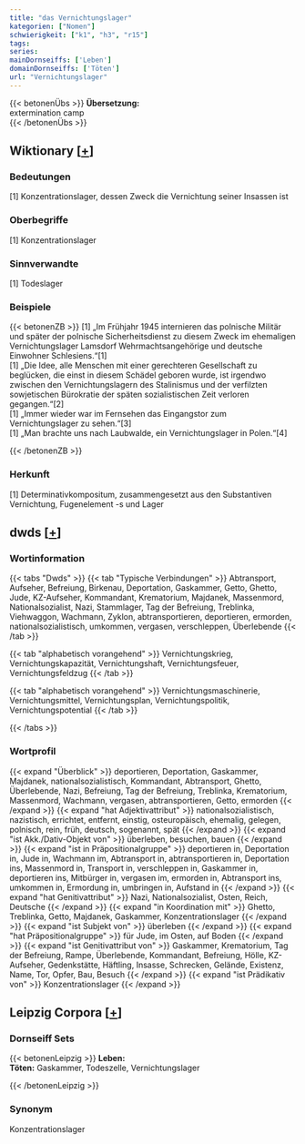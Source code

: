 ```yaml
---
title: "das Vernichtungslager"
kategorien: ["Nomen"]
schwierigkeit: ["k1", "h3", "r15"]
tags:
series:
mainDornseiffs: ['Leben']
domainDornseiffs: ['Töten']
url: "Vernichtungslager"
---
```


{{< betonenÜbs >}}
**Übersetzung:**  
extermination camp  
{{< /betonenÜbs >}}

## Wiktionary [[+](https://de.wiktionary.org/wiki/Vernichtungslager)]

### Bedeutungen
[1] Konzentrationslager, dessen Zweck die Vernichtung seiner Insassen ist  

### Oberbegriffe
[1] Konzentrationslager  

### Sinnverwandte
[1] Todeslager  

### Beispiele
{{< betonenZB >}}
[1] „Im Frühjahr 1945 internieren das polnische Militär und später der polnische Sicherheitsdienst zu diesem Zweck im ehemaligen Vernichtungslager Lamsdorf Wehrmachtsangehörige und deutsche Einwohner Schlesiens.“[1]  
[1] „Die Idee, alle Menschen mit einer gerechteren Gesellschaft zu beglücken, die einst in diesem Schädel geboren wurde, ist irgendwo zwischen den Vernichtungslagern des Stalinismus und der verfilzten sowjetischen Bürokratie der späten sozialistischen Zeit verloren gegangen.“[2]  
[1] „Immer wieder war im Fernsehen das Eingangstor zum Vernichtungslager zu sehen.“[3]  
[1] „Man brachte uns nach Laubwalde, ein Vernichtungslager in Polen.“[4]  

{{< /betonenZB >}}
### Herkunft
[1] Determinativkompositum, zusammengesetzt aus den Substantiven Vernichtung, Fugenelement -s und Lager  



## dwds [[+](https://www.dwds.de/wb/Vernichtungslager)]

### Wortinformation
{{< tabs "Dwds" >}}
{{< tab "Typische Verbindungen" >}}
Abtransport, Aufseher, Befreiung, Birkenau, Deportation, Gaskammer, Getto, Ghetto, Jude, KZ-Aufseher, Kommandant, Krematorium, Majdanek, Massenmord, Nationalsozialist, Nazi, Stammlager, Tag der Befreiung, Treblinka, Viehwaggon, Wachmann, Zyklon, abtransportieren, deportieren, ermorden, nationalsozialistisch, umkommen, vergasen, verschleppen, Überlebende
{{< /tab >}}

{{< tab "alphabetisch vorangehend" >}}
Vernichtungskrieg, Vernichtungskapazität, Vernichtungshaft, Vernichtungsfeuer, Vernichtungsfeldzug
{{< /tab >}}

{{< tab "alphabetisch vorangehend" >}}
Vernichtungsmaschinerie, Vernichtungsmittel, Vernichtungsplan, Vernichtungspolitik, Vernichtungspotential
{{< /tab >}}

{{< /tabs >}}

### Wortprofil
{{< expand "Überblick" >}} deportieren, Deportation, Gaskammer, Majdanek, nationalsozialistisch, Kommandant, Abtransport, Ghetto, Überlebende, Nazi, Befreiung, Tag der Befreiung, Treblinka, Krematorium, Massenmord, Wachmann, vergasen, abtransportieren, Getto, ermorden {{< /expand >}}
{{< expand "hat Adjektivattribut" >}} nationalsozialistisch, nazistisch, errichtet, entfernt, einstig, osteuropäisch, ehemalig, gelegen, polnisch, rein, früh, deutsch, sogenannt, spät {{< /expand >}}
{{< expand "ist Akk./Dativ-Objekt von" >}} überleben, besuchen, bauen {{< /expand >}}
{{< expand "ist in Präpositionalgruppe" >}} deportieren in, Deportation in, Jude in, Wachmann im, Abtransport in, abtransportieren in, Deportation ins, Massenmord in, Transport in, verschleppen in, Gaskammer in, deportieren ins, Mitbürger in, vergasen im, ermorden in, Abtransport ins, umkommen in, Ermordung in, umbringen in, Aufstand in {{< /expand >}}
{{< expand "hat Genitivattribut" >}} Nazi, Nationalsozialist, Osten, Reich, Deutsche {{< /expand >}}
{{< expand "in Koordination mit" >}} Ghetto, Treblinka, Getto, Majdanek, Gaskammer, Konzentrationslager {{< /expand >}}
{{< expand "ist Subjekt von" >}} überleben {{< /expand >}}
{{< expand "hat Präpositionalgruppe" >}} für Jude, im Osten, auf Boden {{< /expand >}}
{{< expand "ist Genitivattribut von" >}} Gaskammer, Krematorium, Tag der Befreiung, Rampe, Überlebende, Kommandant, Befreiung, Hölle, KZ-Aufseher, Gedenkstätte, Häftling, Insasse, Schrecken, Gelände, Existenz, Name, Tor, Opfer, Bau, Besuch {{< /expand >}}
{{< expand "ist Prädikativ von" >}} Konzentrationslager {{< /expand >}}

## Leipzig Corpora [[+](https://corpora.uni-leipzig.de/en/res?word=Vernichtungslager&corpusId=deu_newscrawl-public_2018)]

### Dornseiff Sets
{{< betonenLeipzig >}}
**Leben:**  
**Töten:** Gaskammer, Todeszelle, Vernichtungslager  

{{< /betonenLeipzig >}}

### Synonym
Konzentrationslager

